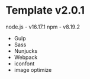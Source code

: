 # Template v2.0.1
node.js - v16.17.1
npm - v8.19.2

* Gulp
* Sass
* Nunjucks
* Webpack
* iconfont
* image optimize
